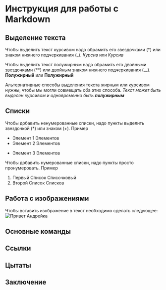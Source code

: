 # Инструкция для работы с Markdown

## Выделение текста

Чтобы выделить текст курсивом надо обрамить его звездочками (*) или знаком нижнего подчеркивания (_). *Курсив* или _Курсив_

Чтобы выделить текст полужирным надо обрамить его двойными звездочками (**) или двойным знаком нижнего подчеркивания (__). **Полужирный** или __Полужирный__

Альтернативные способы выделения текста жирным или курсивом нужны, чтобы мы могли совмещать оба этих способа. _Текст может быть выделен курсивом и одновременно быть **полужирным**_

## Списки

Чтобы добавить ненумерованные списки, надо пункты выделить звездочкой (*) или знаком (+). Пример
* Элемент 1 Элементов
* Элемент 2 Элементов
+ Элемент 3 Элементов

Чтобы добавить нумерованные списки, надо пункты просто пронумеровать. Пример
1. Первый Список Списочковый
2. Второй Список Списков

## Работа с изображениями

Чтобы вставить изображение в текст необходимо сделать следующее:
![Привет Андрейка](i.jfif) 

## Основные команды

## Ссылки

## Цытаты

## Заключение